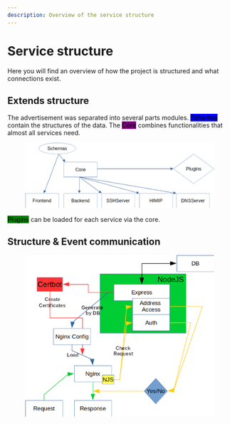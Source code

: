 ```yaml
---
description: Overview of the service structure
---
```


# Service structure

Here you will find an overview of how the project is structured and what connections exist.

## Extends structure

The advertisement was separated into several parts modules. <mark style="background-color:blue;">Schemas</mark> contain the structures of the data. The <mark style="background-color:purple;">Core</mark> combines functionalities that almost all services need.

<figure><img src="../../../.gitbook/assets/structur_extend.png" alt=""><figcaption></figcaption></figure>

<mark style="background-color:green;">Plugins</mark> can be loaded for each service via the core.



## Structure & Event communication

<figure><img src="../../../.gitbook/assets/structure_events.png" alt=""><figcaption></figcaption></figure>

